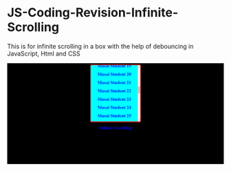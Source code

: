 # JS-Coding-Revision-Infinite-Scrolling
This is for infinite scrolling in a box with the help of debouncing in JavaScript, Html and CSS

<img src="https://github.com/HimanshuMishra2000/Infinite-Scrolling-js/blob/main/Screenshot%20(172).png?raw=true">
